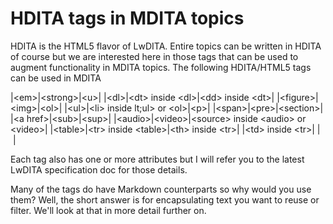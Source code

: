 # HDITA tags in MDITA topics

HDITA is the HTML5 flavor of LwDITA. Entire topics can be written in HDITA of course but we are interested here in those tags that can be used to augment functionality in MDITA topics. The following HDITA/HTML5 tags can be used in MDITA

|<em\>|<strong\>|<u\>|
|<dl\>|<dt\> inside <dl\>|<dd\> inside <dt\>|
|<figure\>|<img\>|<ol\>|
|<ul\>|<li\> inside lt;ul\> or <ol\>|<p\>|
|<span\>|<pre\>|<section\>|
|<a href\>|<sub\>|<sup\>|
|<audio\>|<video\>|<source\> inside <audio\> or <video\>|
|<table\>|<tr\> inside <table\>|<th\> inside <tr\>|
|<td\> inside <tr\>| | |

Each tag also has one or more attributes but I will refer you to the latest LwDITA specification doc for those details.

Many of the tags do have Markdown counterparts so why would you use them? Well, the short answer is for encapsulating text you want to reuse or filter. We'll look at that in more detail further on.

